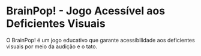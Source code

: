 # BrainPop! - Jogo Acessível aos Deficientes Visuais
O BrainPop! é um jogo educativo que garante acessibilidade aos deficientes visuais por meio da audição e o tato.
